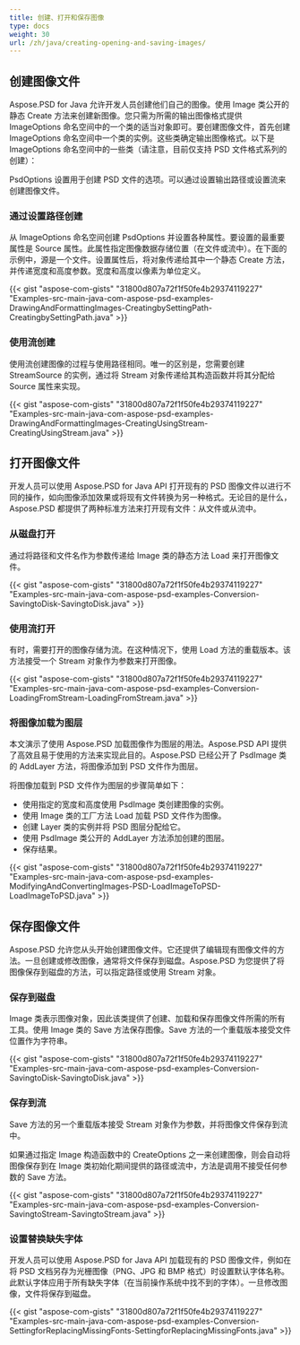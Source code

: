 ```yaml
---
title: 创建、打开和保存图像
type: docs
weight: 30
url: /zh/java/creating-opening-and-saving-images/
---
```


## **创建图像文件**
Aspose.PSD for Java 允许开发人员创建他们自己的图像。使用 Image 类公开的静态 Create 方法来创建新图像。您只需为所需的输出图像格式提供 ImageOptions 命名空间中的一个类的适当对象即可。要创建图像文件，首先创建 ImageOptions 命名空间中一个类的实例。这些类确定输出图像格式。以下是 ImageOptions 命名空间中的一些类（请注意，目前仅支持 PSD 文件格式系列的创建）：

PsdOptions 设置用于创建 PSD 文件的选项。可以通过设置输出路径或设置流来创建图像文件。
### **通过设置路径创建**
从 ImageOptions 命名空间创建 PsdOptions 并设置各种属性。要设置的最重要属性是 Source 属性。此属性指定图像数据存储位置（在文件或流中）。在下面的示例中，源是一个文件。设置属性后，将对象传递给其中一个静态 Create 方法，并传递宽度和高度参数。宽度和高度以像素为单位定义。



{{< gist "aspose-com-gists" "31800d807a72f1f50fe4b29374119227" "Examples-src-main-java-com-aspose-psd-examples-DrawingAndFormattingImages-CreatingbySettingPath-CreatingbySettingPath.java" >}}
### **使用流创建**
使用流创建图像的过程与使用路径相同。唯一的区别是，您需要创建 StreamSource 的实例，通过将 Stream 对象传递给其构造函数并将其分配给 Source 属性来实现。



{{< gist "aspose-com-gists" "31800d807a72f1f50fe4b29374119227" "Examples-src-main-java-com-aspose-psd-examples-DrawingAndFormattingImages-CreatingUsingStream-CreatingUsingStream.java" >}}
## **打开图像文件**
开发人员可以使用 Aspose.PSD for Java API 打开现有的 PSD 图像文件以进行不同的操作，如向图像添加效果或将现有文件转换为另一种格式。无论目的是什么，Aspose.PSD 都提供了两种标准方法来打开现有文件：从文件或从流中。
### **从磁盘打开**
通过将路径和文件名作为参数传递给 Image 类的静态方法 Load 来打开图像文件。



{{< gist "aspose-com-gists" "31800d807a72f1f50fe4b29374119227" "Examples-src-main-java-com-aspose-psd-examples-Conversion-SavingtoDisk-SavingtoDisk.java" >}}
### **使用流打开**
有时，需要打开的图像存储为流。在这种情况下，使用 Load 方法的重载版本。该方法接受一个 Stream 对象作为参数来打开图像。



{{< gist "aspose-com-gists" "31800d807a72f1f50fe4b29374119227" "Examples-src-main-java-com-aspose-psd-examples-Conversion-LoadingFromStream-LoadingFromStream.java" >}}
### **将图像加载为图层**
本文演示了使用 Aspose.PSD 加载图像作为图层的用法。Aspose.PSD API 提供了高效且易于使用的方法来实现此目的。Aspose.PSD 已经公开了 PsdImage 类的 AddLayer 方法，将图像添加到 PSD 文件作为图层。

将图像加载到 PSD 文件作为图层的步骤简单如下：

- 使用指定的宽度和高度使用 PsdImage 类创建图像的实例。
- 使用 Image 类的工厂方法 Load 加载 PSD 文件作为图像。
- 创建 Layer 类的实例并将 PSD 图层分配给它。
- 使用 PsdImage 类公开的 AddLayer 方法添加创建的图层。
- 保存结果。



{{< gist "aspose-com-gists" "31800d807a72f1f50fe4b29374119227" "Examples-src-main-java-com-aspose-psd-examples-ModifyingAndConvertingImages-PSD-LoadImageToPSD-LoadImageToPSD.java" >}}
## **保存图像文件**
Aspose.PSD 允许您从头开始创建图像文件。它还提供了编辑现有图像文件的方法。一旦创建或修改图像，通常将文件保存到磁盘。Aspose.PSD 为您提供了将图像保存到磁盘的方法，可以指定路径或使用 Stream 对象。
### **保存到磁盘**
Image 类表示图像对象，因此该类提供了创建、加载和保存图像文件所需的所有工具。使用 Image 类的 Save 方法保存图像。Save 方法的一个重载版本接受文件位置作为字符串。



{{< gist "aspose-com-gists" "31800d807a72f1f50fe4b29374119227" "Examples-src-main-java-com-aspose-psd-examples-Conversion-SavingtoDisk-SavingtoDisk.java" >}}
### **保存到流**
Save 方法的另一个重载版本接受 Stream 对象作为参数，并将图像文件保存到流中。

如果通过指定 Image 构造函数中的 CreateOptions 之一来创建图像，则会自动将图像保存到在 Image 类初始化期间提供的路径或流中，方法是调用不接受任何参数的 Save 方法。



{{< gist "aspose-com-gists" "31800d807a72f1f50fe4b29374119227" "Examples-src-main-java-com-aspose-psd-examples-Conversion-SavingtoStream-SavingtoStream.java" >}}
### **设置替换缺失字体**
开发人员可以使用 Aspose.PSD for Java API 加载现有的 PSD 图像文件，例如在将 PSD 文档另存为光栅图像（PNG、JPG 和 BMP 格式）时设置默认字体名称。此默认字体应用于所有缺失字体（在当前操作系统中找不到的字体）。一旦修改图像，文件将保存到磁盘。



{{< gist "aspose-com-gists" "31800d807a72f1f50fe4b29374119227" "Examples-src-main-java-com-aspose-psd-examples-Conversion-SettingforReplacingMissingFonts-SettingforReplacingMissingFonts.java" >}}
